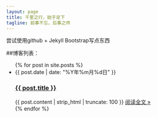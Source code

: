 ```yaml
---
layout: page
title: 千里之行，始于足下
tagline: 前事不忘，后事之师
---
```


尝试使用github + Jekyll Bootstrap写点东西

##博客列表：

<ul class="posts">
  {% for post in site.posts %}
    <li><span>{{ post.date | date: "%Y年%m月%d日" }}</span>
		<h3><a href="{{ BASE_PATH }}{{ post.url }}">{{ post.title }}</a></h3>
		<div>
		{{ post.content | strip_html | truncate: 100 }}
		<span><a href="{{ BASE_PATH }}{{ post.url }}">阅读全文 &raquo;</a></span>
		</div>
	</li>
  {% endfor %}
</ul>

